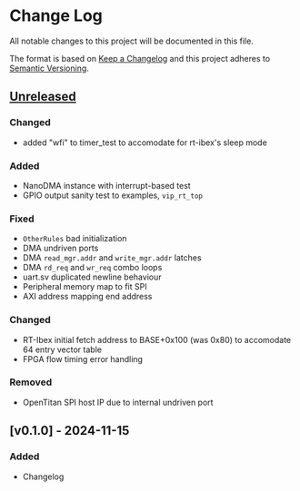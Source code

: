 # Change Log

All notable changes to this project will be documented in this file.

The format is based on [Keep a Changelog](http://keepachangelog.com/)
and this project adheres to [Semantic Versioning](http://semver.org/).

## [Unreleased]
### Changed
- added "wfi" to timer_test to accomodate for rt-ibex's sleep mode

### Added
- NanoDMA instance with interrupt-based test
- GPIO output sanity test to examples, `vip_rt_top`

### Fixed
- `OtherRules` bad initialization
- DMA undriven ports
- DMA `read_mgr.addr` and `write_mgr.addr` latches
- DMA `rd_req` and `wr_req` combo loops
- uart.sv duplicated newline behaviour
- Peripheral memory map to fit SPI
- AXI address mapping end address

### Changed
- RT-Ibex initial fetch address to BASE+0x100 (was 0x80) to accomodate 64 entry vector table
- FPGA flow timing error handling

### Removed
- OpenTitan SPI host IP due to internal undriven port

## [v0.1.0] - 2024-11-15

### Added

- Changelog

[unreleased]: https://github.com/soc-hub-fi/Atalanta/compare/v0.1.0...HEAD
